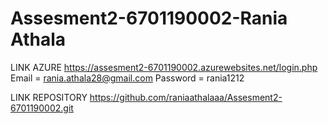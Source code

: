 # Assesment2-6701190002-Rania Athala
LINK AZURE
https://assesment2-6701190002.azurewebsites.net/login.php
Email = rania.athala28@gmail.com
Password = rania1212

LINK REPOSITORY
https://github.com/raniaathalaaa/Assesment2-6701190002.git
